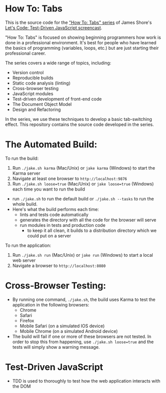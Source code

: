 How To: Tabs
============
This is the source code for the ["How To: Tabs" series](http://www.letscodejavascript.com/v3/episodes/how_to) of James Shore's [Let's Code: Test-Driven JavaScript screencast](http://www.letscodejavascript.com).

"How To: Tabs" is focused on showing beginning programmers how work is done in a professional environment. It's best for people who have learned the basics of programming (variables, loops, etc.) but are just starting their professional career.

The series covers a wide range of topics, including:

* Version control
* Reproducible builds
* Static code analysis (linting)
* Cross-browser testing
* JavaScript modules
* Test-driven development of front-end code
* The Document Object Model
* Design and Refactoring

In the series, we use these techniques to develop a basic tab-switching effect. This repository contains the source code developed in the series.

The Automated Build:
=======
To run the build:

1. Run `./jake.sh karma` (Mac/Unix) or `jake karma` (Windows) to start the Karma server 
2. Navigate at least one browser to `http://localhost:9876`
3. Run `./jake.sh loose=true` (Mac/Unix) or `jake loose=true` (Windows) each time you want to run the build

- run `./jake.sh` to run the default build or `./jake.sh --tasks` to run the whole build.
- Here's what the build performs each time:
    - lints and tests code automatically
    - generates the directory with all the code for the browser will serve
    - run modules in tests and production code
        - to keep it all clean, it builds to a distribution directory which we could put on a server 

To run the application:

1. Run `./jake.sh run` (Mac/Unix) or `jake run` (Windows) to start a local web server
2. Navigate a browser to `http://localhost:8080`

Cross-Browser Testing:
===========
- By running one command, `./jake.sh`, the build uses Karma to test the application in the following browsers:
    - Chrome
    - Safari
    - Firefox
    - Mobile Safari (on a simulated IOS device)
    - Mobile Chrome (on a simulated Android device)
- The build will fail if one or more of these browsers are not tested. In order to stop this from happening, use `./jake.sh loose=true` and the tests will simply show a warning message.
 
Test-Driven JavaScript
==============
- TDD is used to thoroughly to test how the web application interacts with the DOM 